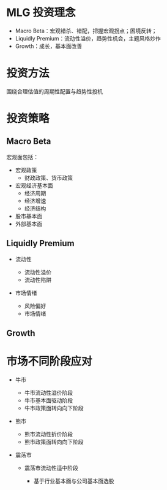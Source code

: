 # MLG 投资理念

- Macro Beta：宏观错杀、错配，把握宏观拐点；困境反转；
- Liquidly Premium：流动性溢价，趋势性机会，主题风格炒作
- Growth：成长，基本面改善

# 投资方法

围绕合理估值的周期性配置与趋势性投机

# 投资策略

## Macro Beta

宏观面包括：

- 宏观政策
  - 财政政策、货币政策
- 宏观经济基本面
  - 经济周期
  - 经济增速
  - 经济结构
- 股市基本面
- 外部基本面

## Liquidly Premium

- 流动性

  - 流动性溢价
  - 流动性陷阱

- 市场情绪
  - 风险偏好
  - 市场情绪

## Growth

# 市场不同阶段应对

- 牛市

  - 牛市流动性溢价阶段
  - 牛市基本面驱动阶段
  - 牛市政策面转向向下阶段

- 熊市

  - 熊市流动性折价阶段
  - 熊市政策面转向向下阶段

- 震荡市

  - 震荡市流动性适中阶段

    - 基于行业基本面与公司基本面选股
